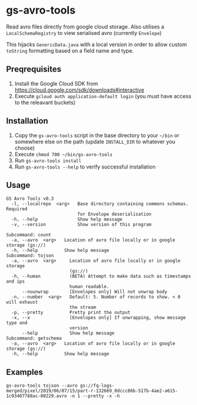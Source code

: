 # gs-avro-tools
Read avro files directly from google cloud storage. Also utilises a `LocalSchemaRegistry` to view serialised avro (currently `Envelope`)

This hijacks `GenericData.java` with a local version in order to allow custom `toString` formatting based on a field name and type.

## Preqrequisites
1. Install the Google Cloud SDK from https://cloud.google.com/sdk/downloads#interactive
2. Execute `gcloud auth application-default login` (you must have access to the releavant buckets)

## Installation
1. Copy the `gs-avro-tools` script in the base directory to your `~/bin` or somewhere else on the path (update `INSTALL_DIR` to whatever you choose)
2. Execute `chmod 700 ~/bin/gs-avro-tools`
3. Run `gs-avro-tools install`
4. Run `gs-avro-tools --help` to verify successful installation

## Usage

```
GS Avro Tools v0.3
  -l, --localrepo  <arg>   Base directory containing commons schemas. Required
                           for Envelope deserialisation
  -h, --help               Show help message
  -v, --version            Show version of this program

Subcommand: count
  -a, --avro  <arg>   Location of avro file locally or in google storage (gs://)
  -h, --help          Show help message
Subcommand: tojson
  -a, --avro  <arg>     Location of avro file locally or in google storage
                        (gs://)
  -h, --human           (BETA) Attempt to make data such as timestamps and ips
                        human readable.
      --nounwrap        [Envelopes only] Will not unwrap body
  -n, --number  <arg>   Default: 5. Number of records to show. < 0 will exhaust
                        the stream
  -p, --pretty          Pretty print the output
  -x, --x               [Envelopes only] If unwrapping, show message type and
                        version
      --help            Show help message
Subcommand: getschema
  -a, --avro  <arg>   Location of avro file locally or in google storage (gs://)
  -h, --help          Show help message
```

## Examples
```gs-avro-tools tojson --avro gs://fq-logs-merged/pixel/2019/06/07/15/part-r-132669_0dccc86b-517b-4ae2-a615-1c93407788ac-00229.avro -n 1 --pretty -x -h```


